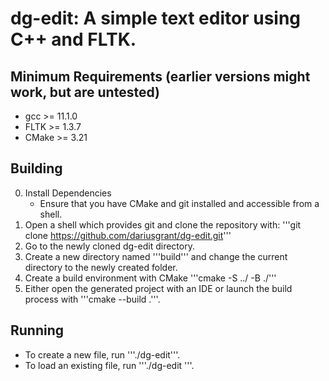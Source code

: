 # dg-edit: A simple text editor using C++ and FLTK.

## Minimum Requirements (earlier versions might work, but are untested)

* gcc >= 11.1.0 
* FLTK >= 1.3.7
* CMake >= 3.21

## Building

0.  Install Dependencies
    * Ensure that you have CMake and git installed and accessible from a shell.
1.  Open a shell which provides git and clone the repository with:
    '''git clone https://github.com/dariusgrant/dg-edit.git'''
2.  Go to the newly cloned dg-edit directory.
3.  Create a new directory named '''build''' and change the current directory to the newly created folder.
4.  Create a build environment with CMake
    '''cmake -S ../ -B ./'''
5.  Either open the generated project with an IDE or launch the build process with '''cmake --build .'''.

## Running

* To create a new file, run '''./dg-edit'''.
* To load an existing file, run '''./dg-edit <filename>'''.
